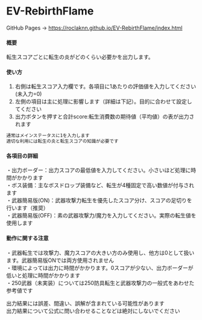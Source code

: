 # EV-RebirthFlame
GitHub Pages -> https://roclaknn.github.io/EV-RebirthFlame/index.html

#### 概要
転生スコアごとに転生の炎がどのくらい必要かを出力します。<br>

#### 使い方
1. 右側は転生スコア入力欄です。各項目に1あたりの評価値を入力してください(未入力=0)<br>
2. 左側の項目は主に処理に影響します（詳細は下記）。目的に合わせて設定してください<br>
3. 出力ボタンを押すと合計score:転生消費数の期待値（平均値）の表が出力されます<br>
```bash
通常はメインステータスに1を入力します
適切な利用には転生の炎と転生スコアの知識が必要です
```
#### 各項目の詳細
・出力ボーダー：出力スコアの最低値を入力してください。小さいほど処理に時間がかかります<br>
・ボス装備：主なボスドロップ装備など、転生が4種固定で高い数値が付与されます<br>
・武器簡易版(ON)：武器攻撃力転生を優先したスコア分け、スコアの足切りを行います（推奨）<br>
・武器簡易版(OFF)：素の武器攻撃力/魔力を入力してください。実際の転生値を使用します<br>

#### 動作に関する注意
・武器転生では攻撃力、魔力スコアの大きい方のみ使用し、他方は0として扱います。武器簡易版ONでは両方使用されません<br>
・環境によっては出力に時間がかかります。0スコアが少ない、出力ボーダーが低いと処理に時間がかかります<br>
・250武器（未実装）については250防具転生と武器攻撃力の一般式をあわせた参考値です<br>

出力結果には誤差、間違い、誤解が含まれている可能性があります<br>
出力結果について公式に問い合わせることなどは絶対にしないでください
